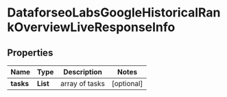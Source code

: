 # DataforseoLabsGoogleHistoricalRankOverviewLiveResponseInfo


## Properties

| Name | Type | Description | Notes |
|------------ | ------------- | ------------- | -------------|
**tasks** | **List<DataforseoLabsGoogleHistoricalRankOverviewLiveTaskInfo>** | array of tasks |[optional]|